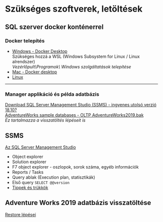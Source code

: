 # Szükséges szoftverek, letöltések 

## SQL szerver docker konténerrel
### Docker telepítés  
- [Windows - Docker Desktop](https://docs.docker.com/desktop/install/windows-install/)   
    Szükséges hozzá a WSL (Windows Subsystem for Linux / Linux alrendszer)  
    *Vezérlőpult\Programok\ Windows szolgáltatások telepítése*
- [Mac - Docker desktop](https://docs.docker.com/desktop/install/mac-install/)
- [Linux](https://docs.docker.com/engine/install/)

---  


### Manager applikáció és példa adatbázis
[Download SQL Server Management Studio (SSMS) - ingyenes utolsó verzió 18.10?](https://docs.microsoft.com/en-us/sql/ssms/download-sql-server-management-studio-ssms?view=sql-server-ver15)  
[AdventureWorks sample databases - OLTP AdventureWorks2019.bak](https://docs.microsoft.com/en-us/sql/samples/adventureworks-install-configure?view=sql-server-ver15&tabs=ssms)  
*Ez tartalmazza a visszatöltés lépéseit is*  



## SSMS 
[Az SQL Server Management Studio](https://e-learning.training360.com/courses/take/1bevezetes-az-sql-server-hasznalataba/lessons/10708971-az-sql-server-management-studio)  
- Object explorer
- Solution explorer
- F7 object explorer - oszlopok, sorok száma, egyéb információk
- Reports / Tasks 
- Query ablak (Execution plan, statisztikák)
- Első query ```SELECT @@version```
- [Tippek és trükkök](https://www.youtube.com/watch?v=AifgKqRFoZg)

## Adventure Works 2019 adatbázis visszatöltése
[Restore lépései](https://e-learning.training360.com/courses/take/na-2-microsoft-sql-server-2017-adatbazis-letrehozasa/lessons/17741783-2-2-adatbazis-adatainak-feltoltese-mentesbol)